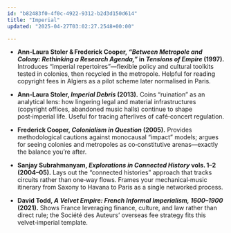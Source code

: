 ```yaml
---
id: "b82483f0-4f0c-4922-9312-b2d3d150d614"
title: "Imperial"
updated: "2025-04-27T03:02:27.2548+00:00"

---
```

<ul><li><p><strong>Ann‑Laura Stoler &amp; Frederick Cooper, <em>“Between Metropole and Colony: Rethinking a Research Agenda,”</em> in <em>Tensions of Empire</em> (1997).</strong> Introduces “imperial repertoires”—flexible policy and cultural toolkits tested in colonies, then recycled in the metropole.  Helpful for reading copyright fees in Algiers as a pilot scheme later normalised in Paris.</p></li><li><p><strong>Ann‑Laura Stoler, <em>Imperial Debris</em> (2013).</strong> Coins “ruination” as an analytical lens: how lingering legal and material infrastructures (copyright offices, abandoned music halls) continue to shape post‑imperial life.  Useful for tracing afterlives of café‑concert regulation.</p></li><li><p><strong>Frederick Cooper, <em>Colonialism in Question</em> (2005).</strong> Provides methodological cautions against monocausal “impact” models; argues for seeing colonies and metropoles as co‑constitutive arenas—exactly the balance you’re after.</p></li><li><p><strong>Sanjay Subrahmanyam, <em>Explorations in Connected History</em> vols. 1–2 (2004–05).</strong> Lays out the “connected histories” approach that tracks circuits rather than one‑way flows.  Frames your mechanical‑music itinerary from Saxony to Havana to Paris as a single networked process.</p></li><li><p><strong>David Todd, <em>A Velvet Empire: French Informal Imperialism, 1600–1900</em> (2021).</strong> Shows France leveraging finance, culture, and law rather than direct rule; the Société des Auteurs’ overseas fee strategy fits this velvet‑imperial template.</p></li></ul>
